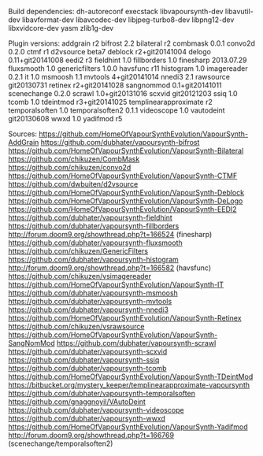 Build dependencies:
dh-autoreconf
execstack
libvapoursynth-dev
libavutil-dev
libavformat-dev
libavcodec-dev
libjpeg-turbo8-dev
libpng12-dev
libxvidcore-dev
yasm
zlib1g-dev

Plugin versions:
addgrain r2
bifrost 2.2
bilateral r2
combmask 0.0.1
convo2d 0.2.0
ctmf r1
d2vsource beta7
deblock r2+git20141004
delogo 0.11+git20141008
eedi2 r3
fieldhint 1.0
fillborders 1.0
finesharp 2013.07.29
fluxsmooth 1.0
genericfilters 1.0.0
havsfunc r11
histogram 1.0
imagereader 0.2.1
it 1.0
msmoosh 1.1
mvtools 4+git20141014
nnedi3 2.1
rawsource git20130731
retinex r2+git20141028
sangnommod 0.1+git20141011
scenechange 0.2.0
scrawl 1.0+git20131016
scxvid git20121203
ssiq 1.0
tcomb 1.0
tdeintmod r3+git20141025
templinearapproximate r2
temporalsoften 1.0
temporalsoften2 0.1.1
videoscope 1.0
vautodeint git20130608
wwxd 1.0
yadifmod r5

Sources:
https://github.com/HomeOfVapourSynthEvolution/VapourSynth-AddGrain
https://github.com/dubhater/vapoursynth-bifrost
https://github.com/HomeOfVapourSynthEvolution/VapourSynth-Bilateral
https://github.com/chikuzen/CombMask
https://github.com/chikuzen/convo2d
https://github.com/HomeOfVapourSynthEvolution/VapourSynth-CTMF
https://github.com/dwbuiten/d2vsource
https://github.com/HomeOfVapourSynthEvolution/VapourSynth-Deblock
https://github.com/HomeOfVapourSynthEvolution/VapourSynth-DeLogo
https://github.com/HomeOfVapourSynthEvolution/VapourSynth-EEDI2
https://github.com/dubhater/vapoursynth-fieldhint
https://github.com/dubhater/vapoursynth-fillborders
http://forum.doom9.org/showthread.php?t=166524 (finesharp)
https://github.com/dubhater/vapoursynth-fluxsmooth
https://github.com/chikuzen/GenericFilters
https://github.com/dubhater/vapoursynth-histogram
http://forum.doom9.org/showthread.php?t=166582 (havsfunc)
https://github.com/chikuzen/vsimagereader
https://github.com/HomeOfVapourSynthEvolution/VapourSynth-IT
https://github.com/dubhater/vapoursynth-msmoosh
https://github.com/dubhater/vapoursynth-mvtools
https://github.com/dubhater/vapoursynth-nnedi3
https://github.com/HomeOfVapourSynthEvolution/VapourSynth-Retinex
https://github.com/chikuzen/vsrawsource
https://github.com/HomeOfVapourSynthEvolution/VapourSynth-SangNomMod
https://github.com/dubhater/vapoursynth-scrawl
https://github.com/dubhater/vapoursynth-scxvid
https://github.com/dubhater/vapoursynth-ssiq
https://github.com/dubhater/vapoursynth-tcomb
https://github.com/HomeOfVapourSynthEvolution/VapourSynth-TDeintMod
https://bitbucket.org/mystery_keeper/templinearapproximate-vapoursynth
https://github.com/dubhater/vapoursynth-temporalsoften
https://github.com/gnaggnoyil/VAutoDeint
https://github.com/dubhater/vapoursynth-videoscope
https://github.com/dubhater/vapoursynth-wwxd
https://github.com/HomeOfVapourSynthEvolution/VapourSynth-Yadifmod
http://forum.doom9.org/showthread.php?t=166769 (scenechange/temporalsoften2)


